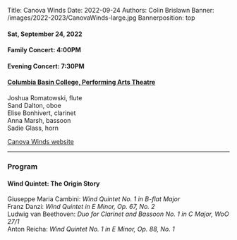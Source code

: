 Title: Canova Winds
Date: 2022-09-24
Authors: Colin Brislawn
Banner: /images/2022-2023/CanovaWinds-large.jpg
Bannerposition: top

#### Sat, September 24, 2022

#### Family Concert: 4:00PM

#### Evening Concert: 7:30PM

#### [Columbia Basin College, Performing Arts Theatre](https://goo.gl/maps/BZDawJuNMRM2)

Joshua Romatowski, flute <br>
Sand Dalton, oboe  <br>
Elise Bonhivert, clarinet  <br>
Anna Marsh, bassoon  <br>
Sadie Glass, horn

[Canova Winds website](https://www.canovawinds.com/)

---

### Program

#### Wind Quintet: The Origin Story

Giuseppe Maria Cambini: *Wind Quintet No. 1 in B-flat Major*  <br>
Franz Danzi: *Wind Quintet in E Minor, Op. 67, No. 2*  <br>
Ludwig van Beethoven: *Duo for Clarinet and Bassoon No. 1 in C Major, WoO 27/1*  <br>
Anton Reicha: *Wind Quintet No. 1 in E Minor, Op. 88, No. 1*

<!--
---

### Performer Biographies

[Axiom Brass bios (Word Document)]({attach}/2019-2020/Axiom bios.docx)

-->
